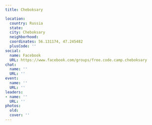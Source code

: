 ```yaml
---
title: Cheboksary

location:
  country: Russia
  state: 
  city: Cheboksary
  neighborhood: 
  coordinates: 56.131174, 47.245482
  plusCode: ''
social:
  name: Facebook
  URL: https://www.facebook.com/groups/free.code.camp.cheboksary
chat:
  name: ''
  URL: ''
event:
  name: ''
  URL: ''
leaders:
- name: ''
  URL: ''
photos:
  old: 
  cover: ''
---
```

